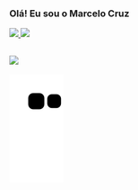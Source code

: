 ###  Olá! Eu sou o Marcelo Cruz
<a href="https://github.com/mrcl-crz
">
  <img height="180em" src="https://github-readme-stats-eight-theta.vercel.app/api?username=mrcl-crz&show_icons=true&theme=dracula&include_all_commits=true&count_private=true"/>
  <img height="180em" src="https://github-readme-stats-eight-theta.vercel.app/api/top-langs/?username=mrcl-crz&layout=compact&langs_count=8&theme=dracula"/>
  
  ##
  
 <div>
  
  <a href="https://www.linkedin.com/in/marcelocrz/" target="_blank"><img src="https://img.shields.io/badge/-LinkedIn-%230077B5?style=for-the-badge&logo=linkedin&logoColor=white" target="_blank"></a>
  
</div>

![Snake animation](https://github.com/mrcl-crz/mrcl-crz/blob/output/github-contribution-grid-snake.svg)
